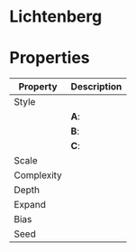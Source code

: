 # Lichtenberg


# Properties


| Property | Description| 
| -------- | -----------|
| Style |  |
| | **A**: <desc> |
| | **B**: <desc> |
| | **C**: <desc> |
| Scale |  |
| Complexity |  |
| Depth |  |
| Expand |  |
| Bias |  |
| Seed |  |





